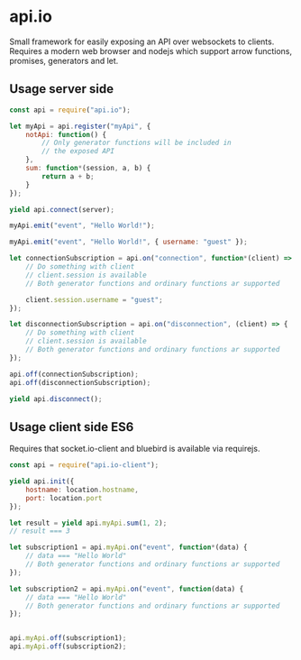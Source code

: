 # api.io
Small framework for easily exposing an API over websockets to clients. Requires a modern web browser and nodejs which support arrow functions, promises, generators and let.

## Usage server side
```js
const api = require("api.io");

let myApi = api.register("myApi", {
    notApi: function() {
        // Only generator functions will be included in
        // the exposed API
    },
    sum: function*(session, a, b) {
        return a + b;
    }
});

yield api.connect(server);

myApi.emit("event", "Hello World!");

myApi.emit("event", "Hello World!", { username: "guest" });

let connectionSubscription = api.on("connection", function*(client) => {
    // Do something with client
    // client.session is available
    // Both generator functions and ordinary functions ar supported

    client.session.username = "guest";
});

let disconnectionSubscription = api.on("disconnection", (client) => {
    // Do something with client
    // client.session is available
    // Both generator functions and ordinary functions ar supported
});

api.off(connectionSubscription);
api.off(disconnectionSubscription);

yield api.disconnect();
```

## Usage client side ES6
Requires that socket.io-client and bluebird is available via requirejs.

```js
const api = require("api.io-client");

yield api.init({
    hostname: location.hostname,
    port: location.port
});

let result = yield api.myApi.sum(1, 2);
// result === 3

let subscription1 = api.myApi.on("event", function*(data) {
    // data === "Hello World"
    // Both generator functions and ordinary functions ar supported
});

let subscription2 = api.myApi.on("event", function(data) {
    // data === "Hello World"
    // Both generator functions and ordinary functions ar supported
});


api.myApi.off(subscription1);
api.myApi.off(subscription2);
```

